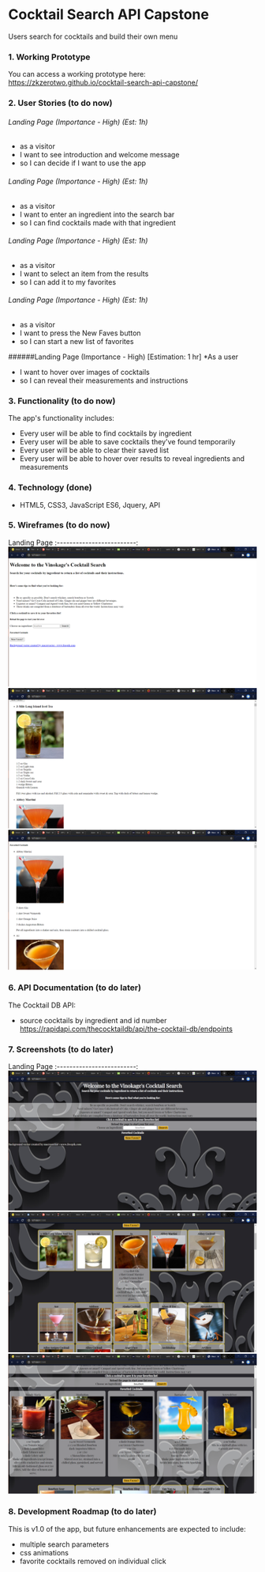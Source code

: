 # Cocktail Search API Capstone
Users search for cocktails and build their own menu




### 1. Working Prototype
You can access a working prototype here: https://zkzerotwo.github.io/cocktail-search-api-capstone/



### 2. User Stories (to do now)
###### Landing Page (Importance - High) (Est: 1h)
* as a visitor
* I want to see introduction and welcome message
* so I can decide if I want to use the app

###### Landing Page (Importance - High) (Est: 1h)
* as a visitor
* I want to enter an ingredient into the search bar
* so I can find cocktails made with that ingredient

###### Landing Page (Importance - High) (Est: 1h)
* as a visitor
* I want to select an item from the results
* so I can add it to my favorites

###### Landing Page (Importance - High) (Est: 1h)
* as a visitor
* I want to press the New Faves button
* so I can start a new list of favorites

######Landing Page (Importance - High) [Estimation: 1 hr]
*As a user
* I want to hover over images of cocktails
* so I can reveal their measurements and instructions


### 3. Functionality (to do now)
The app's functionality includes:
* Every user will be able to find cocktails by ingredient
* Every user will be able to save cocktails they've found temporarily
* Every user will be able to clear their saved list
* Every user will be able to hover over results to reveal ingredients and measurements



### 4. Technology (done)
* HTML5, CSS3, JavaScript ES6, Jquery, API



### 5. Wireframes (to do now)
Landing Page
:-------------------------:
![Landing Page](/github-images/wireframes/screenshot1.png)
![Search Results](/github-images/wireframes/screenshot2.png)
![Favorites](/github-images/wireframes/screenshot3.png)





### 6. API Documentation (to do later)
The Cocktail DB API: 
* source cocktails by ingredient and id number https://rapidapi.com/thecocktaildb/api/the-cocktail-db/endpoints



### 7. Screenshots (to do later)
Landing Page
:-------------------------:
![Landing Page](/github-images/screenshots/screenshot1.png)
![Search Results](/github-images/screenshots/screenshot2.png)
![Favorites](/github-images/screenshots/screenshot3.png)



### 8. Development Roadmap (to do later)
This is v1.0 of the app, but future enhancements are expected to include:
* multiple search parameters
* css animations
* favorite cocktails removed on individual click


